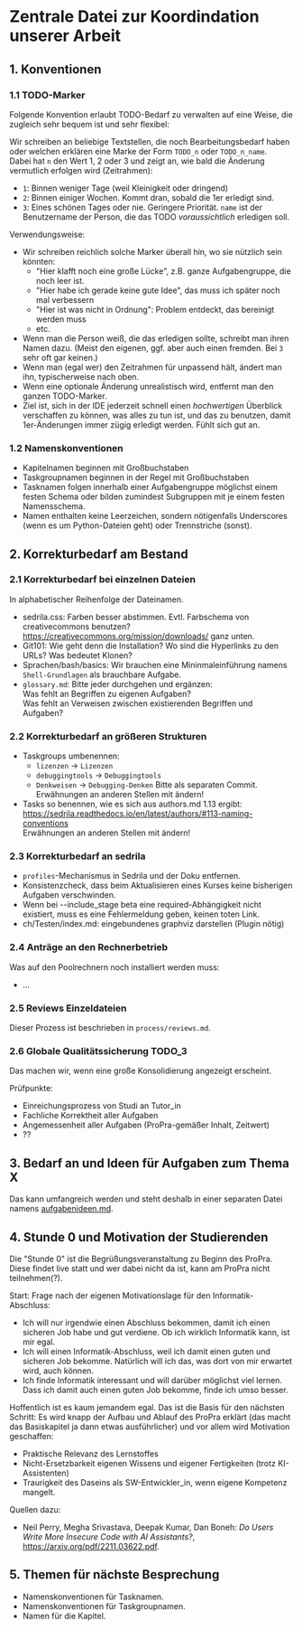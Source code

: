# Zentrale Datei zur Koordindation unserer Arbeit


## 1. Konventionen

### 1.1 TODO-Marker

Folgende Konvention erlaubt TODO-Bedarf zu verwalten auf eine Weise, die
zugleich sehr bequem ist und sehr flexibel:

Wir schreiben an beliebige Textstellen, die noch Bearbeitungsbedarf haben oder welchen erklären
eine Marke der Form `TODO_n` oder `TODO_n_name`.  
Dabei hat `n` den Wert 1, 2 oder 3 und zeigt an, wie bald die Änderung vermutlich
erfolgen wird (Zeitrahmen):

- `1`: Binnen weniger Tage (weil Kleinigkeit oder dringend)
- `2`: Binnen einiger Wochen. Kommt dran, sobald die 1er erledigt sind.
- `3`: Eines schönen Tages oder nie. Geringere Priorität.
`name` ist der Benutzername der Person, die das TODO _voraussichtlich_ erledigen soll.

Verwendungsweise:

- Wir schreiben reichlich solche Marker überall hin, wo sie nützlich sein könnten:
  - "Hier klafft noch eine große Lücke", z.B. ganze Aufgabengruppe, die noch leer ist.
  - "Hier habe ich gerade keine gute Idee", das muss ich später noch mal verbessern
  - "Hier ist was nicht in Ordnung": Problem entdeckt, das bereinigt werden muss
  - etc.
- Wenn man die Person weiß, die das erledigen sollte, schreibt man ihren Namen dazu.
  (Meist den eigenen, ggf. aber auch einen fremden. Bei `3` sehr oft gar keinen.)
- Wenn man (egal wer) den Zeitrahmen für unpassend hält, ändert man ihn, typischerweise nach oben.
- Wenn eine optionale Änderung unrealistisch wird, entfernt man den ganzen TODO-Marker.
- Ziel ist, sich in der IDE jederzeit schnell einen _hochwertigen_ Überblick verschaffen
  zu können, was alles zu tun ist, und das zu benutzen, damit 1er-Änderungen immer zügig
  erledigt werden. Fühlt sich gut an.

### 1.2 Namenskonventionen

- Kapitelnamen beginnen mit Großbuchstaben
- Taskgroupnamen beginnen in der Regel mit Großbuchstaben
- Tasknamen folgen innerhalb einer Aufgabengruppe möglichst einem festen Schema
  oder bilden zumindest Subgruppen mit je einem festen Namensschema.
- Namen enthalten keine Leerzeichen,
  sondern nötigenfalls Underscores (wenn es um Python-Dateien geht)
  oder Trennstriche (sonst).


## 2. Korrekturbedarf am Bestand

### 2.1 Korrekturbedarf bei einzelnen Dateien

In alphabetischer Reihenfolge der Dateinamen.

- sedrila.css: Farben besser abstimmen. 
  Evtl. Farbschema von creativecommons benutzen?
  https://creativecommons.org/mission/downloads/ ganz unten.
- Git101: Wie geht denn die Installation? Wo sind die Hyperlinks zu den URLs? 
  Was bedeutet Klonen?
- Sprachen/bash/basics: Wir brauchen eine Mininmaleinführung namens
  `Shell-Grundlagen` als brauchbare Aufgabe.
- `glossary.md`: Bitte jeder durchgehen und ergänzen:  
  Was fehlt an Begriffen zu eigenen Aufgaben?  
  Was fehlt an Verweisen zwischen existierenden Begriffen und Aufgaben?

### 2.2 Korrekturbedarf an größeren Strukturen

- Taskgroups umbenennen:
    - `lizenzen` -> `Lizenzen`
    - `debuggingtools` -> `Debuggingtools`
    - `Denkweisen` -> `Debugging-Denken`
  Bitte als separaten Commit.
  Erwähnungen an anderen Stellen mit ändern!
- Tasks so benennen, wie es sich aus authors.md 1.13 ergibt:
  https://sedrila.readthedocs.io/en/latest/authors/#113-naming-conventions  
  Erwähnungen an anderen Stellen mit ändern!


### 2.3 Korrekturbedarf an sedrila

- `profiles`-Mechanismus in Sedrila und der Doku entfernen.
- Konsistenzcheck, dass beim Aktualisieren eines Kurses keine bisherigen Aufgaben
  verschwinden.
- Wenn bei --include_stage beta eine required-Abhängigkeit nicht existiert,
  muss es eine Fehlermeldung geben, keinen toten Link.
- ch/Testen/index.md: eingebundenes graphviz darstellen (Plugin nötig)


### 2.4 Anträge an den Rechnerbetrieb

Was auf den Poolrechnern noch installiert werden muss:
- ...


### 2.5 Reviews Einzeldateien

Dieser Prozess ist beschrieben in `process/reviews.md`.


### 2.6 Globale Qualitätssicherung  TODO_3

Das machen wir, wenn eine große Konsolidierung angezeigt erscheint.

Prüfpunkte:

- Einreichungsprozess von Studi an Tutor_in
- Fachliche Korrektheit aller Aufgaben
- Angemessenheit aller Aufgaben (ProPra-gemäßer Inhalt, Zeitwert)
- ??


## 3. Bedarf an und Ideen für Aufgaben zum Thema X

Das kann umfangreich werden und steht deshalb in einer separaten Datei namens
[aufgabenideen.md](aufgabenideen.md).


## 4. Stunde 0 und Motivation der Studierenden

Die "Stunde 0" ist die Begrüßungsveranstaltung zu Beginn des ProPra.
Diese findet live statt und wer dabei nicht da ist, kann am ProPra nicht teilnehmen(?).

Start: Frage nach der eigenen Motivationslage für den Informatik-Abschluss:
- Ich will nur irgendwie einen Abschluss bekommen, damit ich einen sicheren Job 
  habe und gut verdiene. Ob ich wirklich Informatik kann, ist mir egal.
- Ich will einen Informatik-Abschluss, weil ich damit einen guten und sicheren Job bekomme.
  Natürlich will ich das, was dort von mir erwartet wird, auch können.
- Ich finde Informatik interessant und will darüber möglichst viel lernen.
  Dass ich damit auch einen guten Job bekomme, finde ich umso besser.

Hoffentlich ist es kaum jemandem egal. Das ist die Basis für den nächsten Schritt:
Es wird knapp der Aufbau und Ablauf des ProPra erklärt (das macht das Basiskapitel
ja dann etwas ausführlicher) und vor allem wird Motivation geschaffen:

- Praktische Relevanz des Lernstoffes
- Nicht-Ersetzbarkeit eigenen Wissens und eigener Fertigkeiten (trotz KI-Assistenten)
- Traurigkeit des Daseins als SW-Entwickler_in, wenn eigene Kompetenz mangelt.

Quellen dazu:
- Neil Perry, Megha Srivastava, Deepak Kumar, Dan Boneh:
  _Do Users Write More Insecure Code with AI Assistants?_, 
  https://arxiv.org/pdf/2211.03622.pdf.


## 5. Themen für nächste Besprechung

- Namenskonventionen für Tasknamen.
- Namenskonventionen für Taskgroupnamen.
- Namen für die Kapitel.
